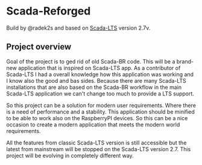 # Scada-Reforged
Build by @radek2s and based on [Scada-LTS](http://scada-lts.org) version 2.7v.

## Project overview
Goal of the project is to ged rid of old Scada-BR code. This will be a brand-new application 
that is inspired on Scada-LTS app. As a contributor of Scada-LTS I had a overall knowledge
how this application was working and I know also the good and bas sides. Because there 
are many Scada-LTS installations that are also based on the Scada-BR workflow in the 
main Scada-LTS application we can't change too much to provide a LTS support.

So this project can be a solution for modern user requirements. Where there is a need of performance
and a stability. This application should be minified to be able to work also on the 
RaspberryPI devices. So this can be a nice occasion to create a modern application that 
meets the modern world requirements.

All the features from classic Scada-LTS version is still accessible but the 
latest from mainstream will be stopped on the Scada-LTS version 2.7. This project
will be evolving in completely different way. 
